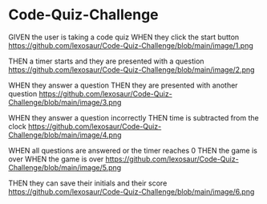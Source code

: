 # Code-Quiz-Challenge

GIVEN the user is taking a code quiz
WHEN they click the start button
https://github.com/lexosaur/Code-Quiz-Challenge/blob/main/image/1.png

THEN a timer starts and they are presented with a question
https://github.com/lexosaur/Code-Quiz-Challenge/blob/main/image/2.png

WHEN they answer a question
THEN they are presented with another question
https://github.com/lexosaur/Code-Quiz-Challenge/blob/main/image/3.png

WHEN they answer a question incorrectly
THEN time is subtracted from the clock
https://github.com/lexosaur/Code-Quiz-Challenge/blob/main/image/4.png

WHEN all questions are answered or the timer reaches 0
THEN the game is over
WHEN the game is over
https://github.com/lexosaur/Code-Quiz-Challenge/blob/main/image/5.png

THEN they can save their initials and their score
https://github.com/lexosaur/Code-Quiz-Challenge/blob/main/image/6.png
